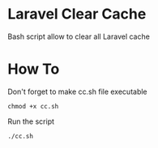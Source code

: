 # Laravel Clear Cache
Bash script allow to clear all Laravel cache

# How To

Don't forget to make cc.sh file executable

`chmod +x cc.sh`

Run the script

`./cc.sh`
